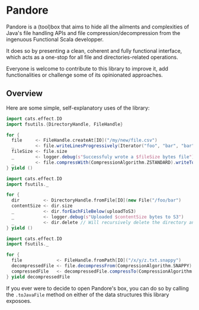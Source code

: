 # Pandore

Pandore is a (tool)box that aims to hide all the ailments and complexities of Java's file handling
APIs and file compression/decompression from the ingenuous Functional Scala developper.

It does so by presenting a clean, coherent and fully functional interface, which acts as a one-stop
for all file and directories-related operations.

Everyone is welcome to contribute to this library to improve it, add functionalities or challenge
some of its opinionated approaches.

## Overview

Here are some simple, self-explanatory uses of the library:

```scala
import cats.effect.IO
import fsutils.{DirectoryHandle, FileHandle}

for {
  file     <- FileHandle.createAt[IO]("/my/new/file.csv")
  _        <- file.writeLinesProgressively(Iterator("foo", "bar", "bar"))
  fileSize <- file.size
  _        <- logger.debug(s"Successfuly wrote a $fileSize bytes file")
  _        <- file.compressWith(CompressionAlgorithm.ZSTANDARD).writeTo("/x/y/file.csv.zstd")
} yield ()
```

```scala
import cats.effect.IO
import fsutils._

for {
  dir         <- DirectoryHandle.fromFile[IO](new File("/foo/bar")
  contentSize <- dir.size
  _           <- dir.forEachFileBelow(uploadToS3)
  _           <- logger.debug(s"Uploaded $contentSize bytes to S3")
  _           <- dir.delete // Will recursively delete the directory and its contents
} yield ()
```

```scala
import cats.effect.IO
import fsutils._

for {
  file             <- FileHandle.fromPath[IO]("/x/y/z.txt.snappy")
  decompressedFile <- file.decompressFrom(CompressionAlgorithm.SNAPPY).writeTo("/x/y/z.txt")
  compressedFile   <- decompressedFile.compressTo(CompressionAlgorithm.ZSTANDARD).writeTo("/x/y/z.zstd")
} yield decompressedFile
```

If you ever were to decide to open Pandore's box, you can do so by calling the `.toJavaFile`
method on either of the data structures this library exposoes.
